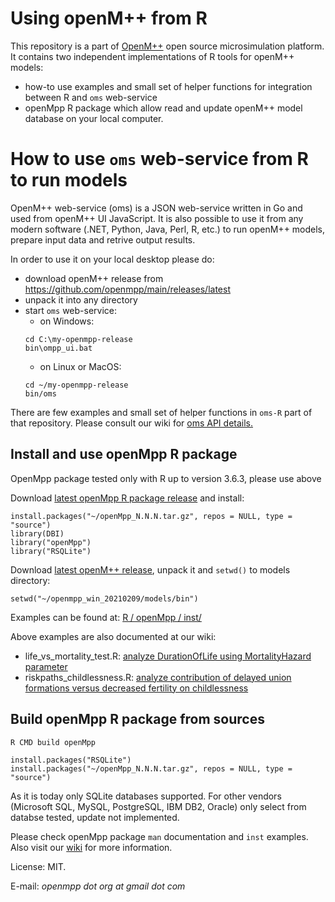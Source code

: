 # Using openM++ from R

This repository is a part of [OpenM++](http://www.openmpp.org/) open source microsimulation platform.
It contains two independent implementations of R tools for openM++ models:
* how-to use examples and small set of helper functions for integration between R and `oms` web-service
* openMpp R package which allow read and update openM++ model database on your local computer.


# How to use `oms` web-service from R to run models

OpenM++ web-service (oms) is a JSON web-service written in Go and used from openM++ UI JavaScript.
It is also possible to use it from any modern software (.NET, Python, Java, Perl, R, etc.) to run openM++ models,
prepare input data and retrive output results. 

In order to use it on your local desktop please do:
* download openM++ release from https://github.com/openmpp/main/releases/latest
* unpack it into any directory
* start `oms` web-service:
  * on Windows:
  ```
  cd C:\my-openmpp-release
  bin\ompp_ui.bat
  ```
  * on Linux or MacOS:
  ```
  cd ~/my-openmpp-release
  bin/oms
  ```

There are few examples and small set of helper functions in `oms-R` part of that repository.
Please consult our wiki for [oms API details.](https://github.com/openmpp/openmpp.github.io/wiki/Oms-web-service)


## Install and use openMpp R package

OpenMpp package tested only with R up to version 3.6.3, please use above

Download [latest openMpp R package release](https://github.com/openmpp/r/releases/latest) and install:
```
install.packages("~/openMpp_N.N.N.tar.gz", repos = NULL, type = "source")
library(DBI)
library("openMpp")
library("RSQLite")
```

Download [latest openM++ release](https://github.com/openmpp/main/releases/latest), unpack it and `setwd()` to models directory:
```
setwd("~/openmpp_win_20210209/models/bin")
```

Examples can be found at: [R / openMpp / inst/ ](https://github.com/openmpp/R/tree/master/openMpp/inst)

Above examples are also documented at our wiki:

- life_vs_mortality_test.R: [analyze DurationOfLife using MortalityHazard parameter](https://github.com/openmpp/openmpp.github.io/wiki/Run-Model-from-R)
- riskpaths_childlessness.R: [analyze contribution of delayed union formations versus decreased fertility on childlessness](https://github.com/openmpp/openmpp.github.io/wiki/Run-RiskPaths-Model-from-R)


## Build openMpp R package from sources

```
R CMD build openMpp

install.packages("RSQLite")
install.packages("~/openMpp_N.N.N.tar.gz", repos = NULL, type = "source")
```

As it is today only SQLite databases supported. 
For other vendors (Microsoft SQL, MySQL, PostgreSQL, IBM DB2, Oracle) only select from databse tested, update not implemented.

Please check openMpp package `man` documentation and `inst` examples.
Also visit our [wiki](https://github.com/openmpp/openmpp.github.io/wiki) for more information.

License: MIT.

E-mail: _openmpp dot org at gmail dot com_
